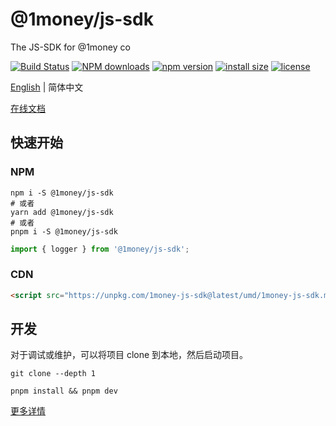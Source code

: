 # @1money/js-sdk
The JS-SDK for @1money co

[![Build Status](https://github.com/1Money-Co/1money-js-sdk/actions/workflows/cicd-npm.yml/badge.svg)](https://github.com/1Money-Co/1money-js-sdk/actions/workflows/cicd-npm.yml)
[![NPM downloads](http://img.shields.io/npm/dm/%401money%2Fjs-sdk.svg?style=flat-square)](https://www.npmjs.com/package/@1money/js-sdk)
[![npm version](https://badge.fury.io/js/%401money%2Fjs-sdk.svg)](https://badge.fury.io/js/%401money%2Fjs-sdk)
[![install size](https://packagephobia.now.sh/badge?p=%401money%2Fjs-sdk)](https://packagephobia.now.sh/result?p=%401money%2Fjs-sdk)
[![license](http://img.shields.io/npm/l/%401money%2Fjs-sdk.svg)](https://github.com/1money/tpls/blob/master/packages/js-sdk/LICENSE)

[English](./README.md) | 简体中文

[在线文档](https://fantastic-adventure-5key49y.pages.github.io/)

## 快速开始
### NPM
```shell
npm i -S @1money/js-sdk
# 或者
yarn add @1money/js-sdk
# 或者
pnpm i -S @1money/js-sdk
```

```js
import { logger } from '@1money/js-sdk';
```

### CDN
```html
<script src="https://unpkg.com/1money-js-sdk@latest/umd/1money-js-sdk.min.js"></script>
```

## 开发
对于调试或维护，可以将项目 clone 到本地，然后启动项目。

```shell
git clone --depth 1

pnpm install && pnpm dev
```

[更多详情](./DEV.zh-CN.md)
